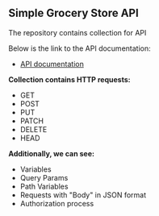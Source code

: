 ## Simple Grocery Store API
The repository contains collection for API

Below is the link to the API documentation:
* [API documentation](https://github.com/vdespa/Postman-Complete-Guide-API-Testing/blob/main/simple-grocery-store-api.md)

**Collection contains HTTP requests:**
* GET
* POST
* PUT
* PATCH
* DELETE
* HEAD

**Additionally, we can see:**
* Variables
* Query Params
* Path Variables
* Requests with "Body" in JSON format
* Authorization process